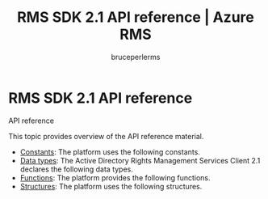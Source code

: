 ﻿---
# required metadata

title: RMS SDK 2.1 API reference | Azure RMS
description: The Microsoft Rights Management SDK 2.1 supports several operating systems; Android, iOS, OS X, Linux, Windows Phone and Windows Store.
keywords:
author: bruceperlerms
manager: mbaldwin
ms.date: 04/28/2016
ms.topic: article
ms.prod: azure
ms.service: rights-management
ms.technology: techgroup-identity
ms.assetid: 04e76449-2945-4054-aa3e-94d642620a1e
# optional metadata

#ROBOTS:
audience: developer
#ms.devlang:
ms.reviewer: shubhamp
ms.suite: ems
#ms.tgt_pltfrm:
#ms.custom:

---

# RMS SDK 2.1 API reference 

API reference

This topic provides overview of the API reference material.

- [Constants](/rights-management/sdk/2.1/api/win/constants):  The platform uses the following constants.
- [Data types](/rights-management/sdk/2.1/api/win/data%20types): The Active Directory Rights Management Services Client 2.1 declares the following data types.
- [Functions](/rights-management/sdk/2.1/api/win/functions):  The platform provides the following functions.
- [Structures](/rights-management/sdk/2.1/api/win/structures):  The platform uses the following structures.

